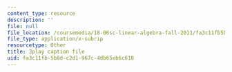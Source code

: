 ```yaml
---
content_type: resource
description: ''
file: null
file_location: /coursemedia/18-06sc-linear-algebra-fall-2011/fa3c11fb5b8dc2d1967c4db65eb6c618_AMLekTJR5_U.srt
file_type: application/x-subrip
resourcetype: Other
title: 3play caption file
uid: fa3c11fb-5b8d-c2d1-967c-4db65eb6c618
---
```

